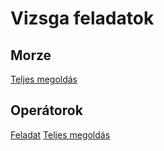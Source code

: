 # Vizsga feladatok
 
## Morze
[Teljes megoldás](VizsgaGyakTeljesMegoldás.rar)

## Operátorok
[Feladat](infojegyzet.hu/vizsgafeladatok/okj-programozas/szoftverfejleszto-201006)
[Teljes megoldás](VizsgaGyak2.rar)

